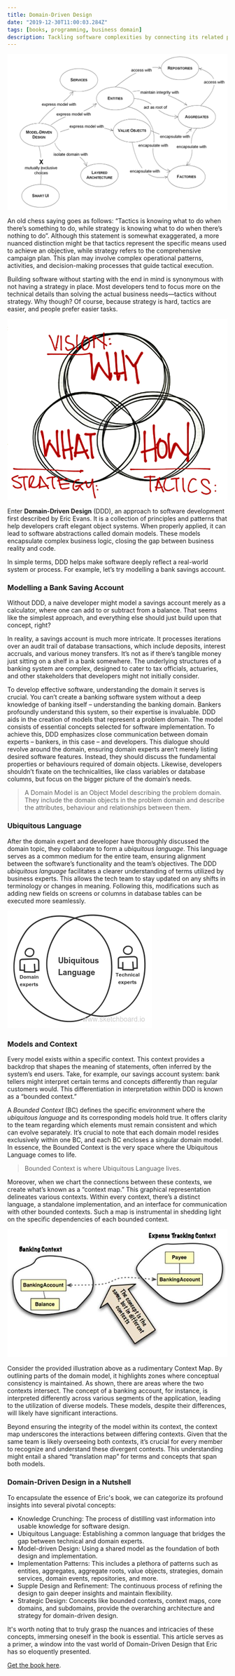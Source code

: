 ```yaml
---
title: Domain-Driven Design
date: "2019-12-30T11:00:03.284Z"
tags: [books, programming, business domain]
description: Tackling software complexities by connecting its related pieces into an ever-evolving business model and processes.
---
```


![Domain drivien design](./ddd.png)

An old chess saying goes as follows: “Tactics is knowing what to do when there’s something to do, while strategy is knowing what to do when there’s nothing to do”. Although this statement is somewhat exaggerated, a more nuanced distinction might be that tactics represent the specific means used to achieve an objective, while strategy refers to the comprehensive campaign plan. This plan may involve complex operational patterns, activities, and decision-making processes that guide tactical execution.

Building software without starting with the end in mind is synonymous with not having a strategy in place. Most developers tend to focus more on the technical details than solving the actual business needs—tactics without strategy. Why though? Of course, because strategy is hard, tactics are easier, and people prefer easier tasks.

![strategy-tactics](./visionstrategytactics.png)

Enter **Domain-Driven Design** (DDD), an approach to software development first described by Eric Evans. It is a collection of principles and patterns that help developers craft elegant object systems. When properly applied, it can lead to software abstractions called domain models. These models encapsulate complex business logic, closing the gap between business reality and code.

In simple terms, DDD helps make software deeply reflect a real-world system or process. For example, let’s try modelling a bank savings account.

### Modelling a Bank Saving Account

Without DDD, a naive developer might model a savings account merely as a calculator, where one can add to or subtract from a balance. That seems like the simplest approach, and everything else should just build upon that concept, right?

In reality, a savings account is much more intricate. It processes iterations over an audit trail of database transactions, which include deposits, interest accruals, and various money transfers. It’s not as if there’s tangible money just sitting on a shelf in a bank somewhere. The underlying structures of a banking system are complex, designed to cater to tax officials, actuaries, and other stakeholders that developers might not initially consider.

To develop effective software, understanding the domain it serves is crucial. You can’t create a banking software system without a deep knowledge of banking itself – understanding the banking domain. Bankers profoundly understand this system, so their expertise is invaluable. DDD aids in the creation of models that represent a problem domain. The model consists of essential concepts selected for software implementation. To achieve this, DDD emphasizes close communication between domain experts – bankers, in this case – and developers. This dialogue should revolve around the domain, ensuring domain experts aren’t merely listing desired software features. Instead, they should discuss the fundamental properties or behaviours required of domain objects. Likewise, developers shouldn’t fixate on the technicalities, like class variables or database columns, but focus on the bigger picture of the domain’s needs.

> A Domain Model is an Object Model describing the problem domain. They include the domain objects in the problem domain and describe the attributes, behaviour and relationships between them.

### Ubiquitous Language

After the domain expert and developer have thoroughly discussed the domain topic, they collaborate to form a _ubiquitous language_. This language serves as a common medium for the entire team, ensuring alignment between the software’s functionality and the team’s objectives. The DDD _ubiquitous language_ facilitates a clearer understanding of terms utilized by business experts. This allows the tech team to stay updated on any shifts in terminology or changes in meaning. Following this, modifications such as adding new fields on screens or columns in database tables can be executed more seamlessly.

![ubiquitous language](./ubiquitous-lang.png)

### Models and Context

Every model exists within a specific context. This context provides a backdrop that shapes the meaning of statements, often inferred by the system’s end users. Take, for example, our savings account system: bank tellers might interpret certain terms and concepts differently than regular customers would. This differentiation in interpretation within DDD is known as a “bounded context.”

A _Bounded Context_ (BC) defines the specific environment where the _ubiquitous language_ and its corresponding models hold true. It offers clarity to the team regarding which elements must remain consistent and which can evolve separately. It’s crucial to note that each domain model resides exclusively within one BC, and each BC encloses a singular domain model. In essence, the Bounded Context is the very space where the Ubiquitous Language comes to life.

> Bounded Context is where Ubiquitous Language lives.

Moreover, when we chart the connections between these contexts, we create what’s known as a “context map.” This graphical representation delineates various contexts. Within every context, there’s a distinct language, a standalone implementation, and an interface for communication with other bounded contexts. Such a map is instrumental in shedding light on the specific dependencies of each bounded context.

![Context map](./contextmapping.jpg)

Consider the provided illustration above as a rudimentary Context Map. By outlining parts of the domain model, it highlights zones where conceptual consistency is maintained. As shown, there are areas where the two contexts intersect. The concept of a banking account, for instance, is interpreted differently across various segments of the application, leading to the utilization of diverse models. These models, despite their differences, will likely have significant interactions.

Beyond ensuring the integrity of the model within its context, the context map underscores the interactions between differing contexts. Given that the same team is likely overseeing both contexts, it’s crucial for every member to recognize and understand these divergent contexts. This understanding might entail a shared “translation map” for terms and concepts that span both models.

### Domain-Driven Design in a Nutshell

To encapsulate the essence of Eric's book, we can categorize its profound insights into several pivotal concepts:

- Knowledge Crunching: The process of distilling vast information into usable knowledge for software design.
- Ubiquitous Language: Establishing a common language that bridges the gap between technical and domain experts.
- Model-driven Design: Using a shared model as the foundation of both design and implementation.
- Implementation Patterns: This includes a plethora of patterns such as entities, aggregates, aggregate roots, value objects, strategies, domain services, domain events, repositories, and more.
- Supple Design and Refinement: The continuous process of refining the design to gain deeper insights and maintain flexibility.
- Strategic Design: Concepts like bounded contexts, context maps, core domains, and subdomains, provide the overarching architecture and strategy for domain-driven design.

It's worth noting that to truly grasp the nuances and intricacies of these concepts, immersing oneself in the book is essential. This article serves as a primer, a window into the vast world of Domain-Driven Design that Eric has so eloquently presented.

<a href="https://www.amazon.com/Domain-Driven-Design-Tackling-Complexity-Software/dp/0321125215" target="_blank">Get the book here</a>.
